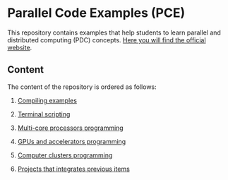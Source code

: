 # Parallel Code Examples (PCE)
This repository contains examples that help students to learn parallel and distributed computing (PDC) concepts. [Here you will find the official website](http://javierip.github.io/parallel-code-examples/).

## Content
The content of the repository is ordered as follows:

1. [Compiling examples](../master/01-compiling)

2. [Terminal scripting](../master/02-scripting)

3. [Multi-core processors programming](../master/03-multi-core-processors)

4. [GPUs and accelerators  programming](../master/04-GPU-accelerators)

5. [Computer clusters  programming](../master/05-clusters)

6. [Projects that integrates previous items](../master/06-projects)






